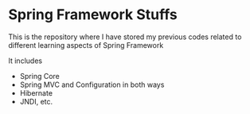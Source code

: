 # Spring Framework Stuffs
This is the repository where I have stored my previous codes related to different learning aspects of Spring Framework

It includes
- Spring Core
- Spring MVC and Configuration in both ways
- Hibernate
- JNDI, etc.
